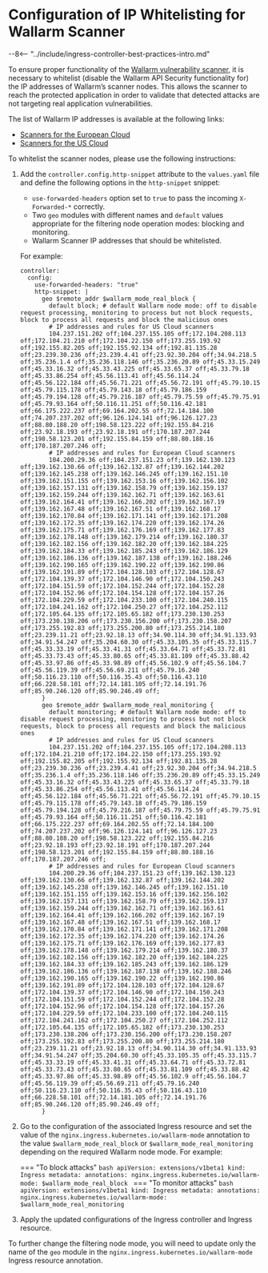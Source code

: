 # Configuration of IP Whitelisting for Wallarm Scanner

--8<-- "../include/ingress-controller-best-practices-intro.md"

To ensure proper functionality of the [Wallarm vulnerability scanner](../../../../user-guides/scanner/intro.md), it is necessary to whitelist (disable the Wallarm API Security functionality for) the IP addresses of Wallarm’s scanner nodes. This allows the scanner to reach the protected application in order to validate that detected attacks are not targeting real application vulnerabilities.

The list of Wallarm IP addresses is available at the following links:

* [Scanners for the European Cloud](../../../scanner-address-eu-cloud.md)
* [Scanners for the US Cloud](../../../scanner-address-us-cloud.md)

To whitelist the scanner nodes, please use the following instructions:

1. Add the `controller.config.http-snippet` attribute to the `values.yaml` file and define the following options in the `http-snippet` snippet:

    * `use-forwarded-headers` option set to `true` to pass the incoming `X-Forwarded-*` correctly.
    * Two `geo` modules with different names and `default` values appropriate for the filtering node operation modes: blocking and monitoring.
    * Wallarm Scanner IP addresses that should be whitelisted.

    For example:

    ```
    controller:
      config:
        use-forwarded-headers: "true"
        http-snippet: |
          geo $remote_addr $wallarm_mode_real_block {
            default block; # default Wallarm node mode: off to disable request processing, monitoring to process but not block requests, block to process all requests and block the malicious ones
            # IP addresses and rules for US Cloud scanners
            104.237.151.202 off;104.237.155.105 off;172.104.208.113 off;172.104.21.210 off;172.104.22.150 off;173.255.193.92 off;192.155.82.205 off;192.155.92.134 off;192.81.135.28 off;23.239.30.236 off;23.239.4.41 off;23.92.30.204 off;34.94.218.5 off;35.236.1.4 off;35.236.118.146 off;35.236.20.89 off;45.33.15.249 off;45.33.16.32 off;45.33.43.225 off;45.33.65.37 off;45.33.79.18 off;45.33.86.254 off;45.56.113.41 off;45.56.114.24 off;45.56.122.184 off;45.56.71.221 off;45.56.72.191 off;45.79.10.15 off;45.79.115.178 off;45.79.143.18 off;45.79.186.159 off;45.79.194.128 off;45.79.216.187 off;45.79.75.59 off;45.79.75.91 off;45.79.93.164 off;50.116.11.251 off;50.116.42.181 off;66.175.222.237 off;69.164.202.55 off;72.14.184.100 off;74.207.237.202 off;96.126.124.141 off;96.126.127.23 off;88.80.188.20 off;198.58.123.222 off;192.155.84.216 off;23.92.18.193 off;23.92.18.191 off;170.187.207.244 off;198.58.123.201 off;192.155.84.159 off;88.80.188.16 off;170.187.207.246 off;
            # IP addresses and rules for European Cloud scanners
            104.200.29.36 off;104.237.151.23 off;139.162.130.123 off;139.162.130.66 off;139.162.132.87 off;139.162.144.202 off;139.162.145.238 off;139.162.146.245 off;139.162.151.10 off;139.162.151.155 off;139.162.153.16 off;139.162.156.102 off;139.162.157.131 off;139.162.158.79 off;139.162.159.137 off;139.162.159.244 off;139.162.162.71 off;139.162.163.61 off;139.162.164.41 off;139.162.166.202 off;139.162.167.19 off;139.162.167.48 off;139.162.167.51 off;139.162.168.17 off;139.162.170.84 off;139.162.171.141 off;139.162.171.208 off;139.162.172.35 off;139.162.174.220 off;139.162.174.26 off;139.162.175.71 off;139.162.176.169 off;139.162.177.83 off;139.162.178.148 off;139.162.179.214 off;139.162.180.37 off;139.162.182.156 off;139.162.182.20 off;139.162.184.225 off;139.162.184.33 off;139.162.185.243 off;139.162.186.129 off;139.162.186.136 off;139.162.187.138 off;139.162.188.246 off;139.162.190.165 off;139.162.190.22 off;139.162.190.86 off;139.162.191.89 off;172.104.128.103 off;172.104.128.67 off;172.104.139.37 off;172.104.146.90 off;172.104.150.243 off;172.104.151.59 off;172.104.152.244 off;172.104.152.28 off;172.104.152.96 off;172.104.154.128 off;172.104.157.26 off;172.104.229.59 off;172.104.233.100 off;172.104.240.115 off;172.104.241.162 off;172.104.250.27 off;172.104.252.112 off;172.105.64.135 off;172.105.65.182 off;173.230.130.253 off;173.230.138.206 off;173.230.156.200 off;173.230.158.207 off;173.255.192.83 off;173.255.200.80 off;173.255.214.180 off;23.239.11.21 off;23.92.18.13 off;34.90.114.30 off;34.91.133.93 off;34.91.54.247 off;35.204.60.30 off;45.33.105.35 off;45.33.115.7 off;45.33.33.19 off;45.33.41.31 off;45.33.64.71 off;45.33.72.81 off;45.33.73.43 off;45.33.80.65 off;45.33.81.109 off;45.33.88.42 off;45.33.97.86 off;45.33.98.89 off;45.56.102.9 off;45.56.104.7 off;45.56.119.39 off;45.56.69.211 off;45.79.16.240 off;50.116.23.110 off;50.116.35.43 off;50.116.43.110 off;66.228.58.101 off;72.14.181.105 off;72.14.191.76 off;85.90.246.120 off;85.90.246.49 off;
          }
          geo $remote_addr $wallarm_mode_real_monitoring {
            default monitoring; # default Wallarm node mode: off to disable request processing, monitoring to process but not block requests, block to process all requests and block the malicious ones
            # IP addresses and rules for US Cloud scanners
            104.237.151.202 off;104.237.155.105 off;172.104.208.113 off;172.104.21.210 off;172.104.22.150 off;173.255.193.92 off;192.155.82.205 off;192.155.92.134 off;192.81.135.28 off;23.239.30.236 off;23.239.4.41 off;23.92.30.204 off;34.94.218.5 off;35.236.1.4 off;35.236.118.146 off;35.236.20.89 off;45.33.15.249 off;45.33.16.32 off;45.33.43.225 off;45.33.65.37 off;45.33.79.18 off;45.33.86.254 off;45.56.113.41 off;45.56.114.24 off;45.56.122.184 off;45.56.71.221 off;45.56.72.191 off;45.79.10.15 off;45.79.115.178 off;45.79.143.18 off;45.79.186.159 off;45.79.194.128 off;45.79.216.187 off;45.79.75.59 off;45.79.75.91 off;45.79.93.164 off;50.116.11.251 off;50.116.42.181 off;66.175.222.237 off;69.164.202.55 off;72.14.184.100 off;74.207.237.202 off;96.126.124.141 off;96.126.127.23 off;88.80.188.20 off;198.58.123.222 off;192.155.84.216 off;23.92.18.193 off;23.92.18.191 off;170.187.207.244 off;198.58.123.201 off;192.155.84.159 off;88.80.188.16 off;170.187.207.246 off;
            # IP addresses and rules for European Cloud scanners
            104.200.29.36 off;104.237.151.23 off;139.162.130.123 off;139.162.130.66 off;139.162.132.87 off;139.162.144.202 off;139.162.145.238 off;139.162.146.245 off;139.162.151.10 off;139.162.151.155 off;139.162.153.16 off;139.162.156.102 off;139.162.157.131 off;139.162.158.79 off;139.162.159.137 off;139.162.159.244 off;139.162.162.71 off;139.162.163.61 off;139.162.164.41 off;139.162.166.202 off;139.162.167.19 off;139.162.167.48 off;139.162.167.51 off;139.162.168.17 off;139.162.170.84 off;139.162.171.141 off;139.162.171.208 off;139.162.172.35 off;139.162.174.220 off;139.162.174.26 off;139.162.175.71 off;139.162.176.169 off;139.162.177.83 off;139.162.178.148 off;139.162.179.214 off;139.162.180.37 off;139.162.182.156 off;139.162.182.20 off;139.162.184.225 off;139.162.184.33 off;139.162.185.243 off;139.162.186.129 off;139.162.186.136 off;139.162.187.138 off;139.162.188.246 off;139.162.190.165 off;139.162.190.22 off;139.162.190.86 off;139.162.191.89 off;172.104.128.103 off;172.104.128.67 off;172.104.139.37 off;172.104.146.90 off;172.104.150.243 off;172.104.151.59 off;172.104.152.244 off;172.104.152.28 off;172.104.152.96 off;172.104.154.128 off;172.104.157.26 off;172.104.229.59 off;172.104.233.100 off;172.104.240.115 off;172.104.241.162 off;172.104.250.27 off;172.104.252.112 off;172.105.64.135 off;172.105.65.182 off;173.230.130.253 off;173.230.138.206 off;173.230.156.200 off;173.230.158.207 off;173.255.192.83 off;173.255.200.80 off;173.255.214.180 off;23.239.11.21 off;23.92.18.13 off;34.90.114.30 off;34.91.133.93 off;34.91.54.247 off;35.204.60.30 off;45.33.105.35 off;45.33.115.7 off;45.33.33.19 off;45.33.41.31 off;45.33.64.71 off;45.33.72.81 off;45.33.73.43 off;45.33.80.65 off;45.33.81.109 off;45.33.88.42 off;45.33.97.86 off;45.33.98.89 off;45.56.102.9 off;45.56.104.7 off;45.56.119.39 off;45.56.69.211 off;45.79.16.240 off;50.116.23.110 off;50.116.35.43 off;50.116.43.110 off;66.228.58.101 off;72.14.181.105 off;72.14.191.76 off;85.90.246.120 off;85.90.246.49 off;
          }
    ```
2. Go to the configuration of the associated Ingress resource and set the value of the `nginx.ingress.kubernetes.io/wallarm-mode` annotation to the value `$wallarm_mode_real_block` or `$wallarm_mode_real_monitoring` depending on the required Wallarm node mode. For example:

    === "To block attacks"
        ```bash
        apiVersion: extensions/v1beta1
          kind: Ingress
          metadata:
          annotations:
            nginx.ingress.kubernetes.io/wallarm-mode: $wallarm_mode_real_block
        ```
    === "To monitor attacks"
        ```bash
        apiVersion: extensions/v1beta1
          kind: Ingress
          metadata:
          annotations:
            nginx.ingress.kubernetes.io/wallarm-mode: $wallarm_mode_real_monitoring
        ```
3. Apply the updated configurations of the Ingress controller and Ingress resource.

To further change the filtering node mode, you will need to update only the name of the `geo` module in the `nginx.ingress.kubernetes.io/wallarm-mode` Ingress resource annotation.
